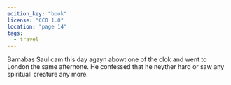 ```yaml
---
edition_key: "book"
license: "CC0 1.0"
location: "page 14"
tags:
  - travel
---
```

Barnabas Saul cam this
day agayn abowt one of the clok and went to London the same
afternone. He confessed that he neyther hard or saw any
spirituall creature any more.
